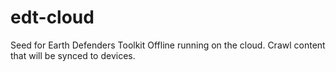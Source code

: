 # edt-cloud
Seed for Earth Defenders Toolkit Offline running on the cloud. Crawl content that will be synced to devices.
